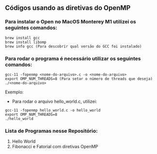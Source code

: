 ## Códigos usando as diretivas do OpenMP 

### Para instalar o Open no MacOS Monterey M1 utilizei os seguintes comandos:


```
brew install gcc
brew install libomp
brew info gcc (Para descobrir qual versão do GCC foi instalado) 
```

### Para rodar o programa é necessário utilizar os seguintes comandos:


```
gcc-11 -fopenmp <nome-do-arquivo>.c -o <nome-do-arquivo>
export OMP_NUM_THREADS=8 (Para setar o número de threads que deseja)
./<nome-do-arquivo> 
```
  
Exemplo: 
 
 -  Para rodar o arquivo hello_world.c, utilizei:
    
  ``` 
  gcc-11 -fopenmp hello_world.c -o hello_world
  export OMP_NUM_THREADS=8 
  ./hello_world
  ```
  
### Lista de Programas nesse Repositório:
  
1. Hello World
2. Fibonacci e Fatorial com diretivas OpenMP  
 
